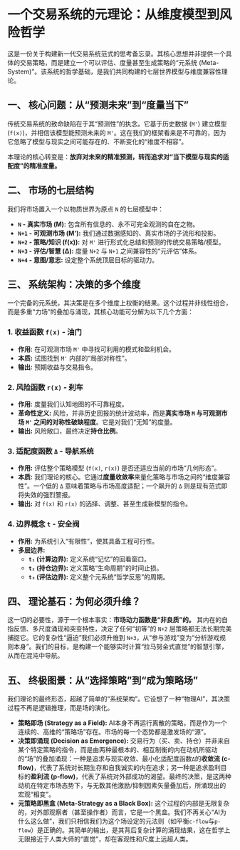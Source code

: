 # 一个交易系统的元理论：从维度模型到风险哲学

这是一份关于构建新一代交易系统范式的思考备忘录。其核心思想并非提供一个具体的交易策略，而是建立一个可以评估、度量甚至生成策略的“元系统 (Meta-System)”。该系统的哲学基础，是我们共同构建的七层世界模型与维度兼容性理论。

## 一、 核心问题：从“预测未来”到“度量当下”

传统交易系统的致命缺陷在于其“预测性”的执念。它基于历史数据 (`M'`) 建立模型 (`f(x)`)，并相信该模型能预测未来的 `M'`。这在我们的框架看来是不可靠的，因为它忽略了模型与现实之间可能存在的、不断变化的“维度不相容”。

本理论的核心转变是：**放弃对未来的精准预测，转而追求对“当下模型与现实的适配度”的精准度量。**

## 二、 市场的七层结构

我们将市场置入一个以物质世界为原点 `N` 的七层模型中：

-   **`N` - 真实市场 (M):** 包含所有信息的、永不可完全观测的自在之物。
-   **`N+1` - 可观测市场 (M'):** 我们通过数据感知的、真实市场的子流形和投影。
-   **`N+2` - 策略/知识 (f(x)):** 对 `M'` 进行形式化总结和预测的传统交易策略/模型。
-   **`N+3` - 评估/智慧 (Δ):** 度量 `N+2` 与 `N+1` 之间兼容性的“元评估”体系。
-   **`N+4` - 意图/意志:** 设定整个系统顶层目标的驱动力。

## 三、 系统架构：决策的多个维度

一个完备的元系统，其决策是在多个维度上权衡的结果。这个过程并非线性组合，而是多重“力场”的叠加与涌现，其核心功能可分解为以下几个方面：

### 1. 收益函数 `f(x)` - 油门

-   **作用:** 在可观测市场 `M'` 中寻找可利用的模式和盈利机会。
-   **本质:** 试图找到 `M'` 内部的“局部对称性”。
-   **输出:** 预期收益与交易指令。

### 2. 风险函数 `r(x)` - 刹车

-   **作用:** 度量我们认知地图的不可靠程度。
-   **革命性定义:** 风险，并非历史回报的统计波动率，而是**真实市场 `M` 与可观测市场 `M'` 之间的对称性破缺程度**。它是对我们“无知”的度量。
-   **输出:** 风险敞口，最终决定**持仓比例**。

### 3. 适配度函数 `Δ` - 导航系统

-   **作用:** 评估整个策略模型 (`f(x)`, `r(x)`) 是否还适应当前的市场“几何形态”。
-   **本质:** 我们理论的核心。它通过**度量收敛率**来量化策略与市场之间的“维度兼容性”。一个低的 `Δ` 意味着策略与市场高度适配；一个飙升的 `Δ` 则是现有范式即将失效的强烈警报。
-   **输出:** 对 `f(x)` 和 `r(x)` 的选择、调整、甚至生成新模型的指令。

### 4. 边界概念 `t` - 安全阀

-   **作用:** 为系统引入“有限性”，使其具备工程可行性。
-   **多层边界:**
    -   **`t₁` (计算边界):** 定义系统“记忆”的回看窗口。
    -   **`t₂` (持仓边界):** 定义策略“生命周期”的时间止损。
    -   **`t₃` (评估边界):** 定义整个元系统“哲学反思”的周期。

## 四、 理论基石：为何必须升维？

这一切的必要性，源于一个根本事实：**市场动力函数是“非良质”的。** 其内在的自指反馈、多尺度涌现和突变特性，决定了任何“初等”的 `N+2` 层策略都无法长期完美捕捉它。它的复杂性“逼迫”我们必须升维到 `N+3`，从“参与游戏”变为“分析游戏规则本身”。我们的目标，是构建一个能够实时计算“拉马努金式直觉”的智慧引擎，从而在混沌中导航。

## 五、 终极图景：从“选择策略”到“成为策略场”

我们理论的最终形态，超越了简单的“系统架构”。它设想了一种“物理AI”，其决策过程不再是逻辑推理，而是场的演化。

-   **策略即场 (Strategy as a Field):** AI本身不再运行离散的策略，而是作为一个连续的、高维的“策略场”存在。市场的每一个态势都是激发场的“源”。
-   **决策即涌现 (Decision as Emergence):** 交易行为（买、卖、持仓）并非来自某个特定策略的指令，而是由两种最根本的、相互制衡的内在动机所驱动的“场”的叠加涌现：一种是追求与现实收敛、最小化适配度函数`Δ`的**收敛流 (c-flow)**，代表了系统对长期生存和自我诚实的内在追求；另一种是追求盈利目标的**盈利流 (p-flow)**，代表了系统对外部成功的渴望。最终的决策，是这两种动机在特定市场态势下，与无数其他激励/抑制因素矢量叠加后，所涌现出的宏观“相变”。
-   **元策略即黑盒 (Meta-Strategy as a Black Box):** 这个过程的内部是无限复杂的，对外部观察者（甚至操作者）而言，它是一个黑盒。我们不再关心“AI为什么这么做”，我们只相信我们为这个场设定的元法则（如平衡`c-flow`与`p-flow`）是正确的。其简单的输出，是其背后复杂计算的涌现结果，这在哲学上无限接近于人类大师的“直觉”，却在客观性和尺度上远超人类。 